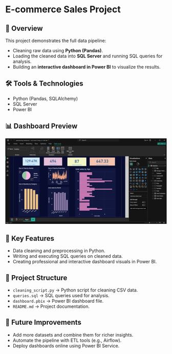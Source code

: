 # E-commerce Sales Project  

## 📌 Overview  
This project demonstrates the full data pipeline:  
- Cleaning raw data using **Python (Pandas)**.  
- Loading the cleaned data into **SQL Server** and running SQL queries for analysis.  
- Building an **interactive dashboard in Power BI** to visualize the results.  

## 🛠️ Tools & Technologies  
- Python (Pandas, SQLAlchemy)  
- SQL Server  
- Power BI  

## 📊 Dashboard Preview  
![Dashboard](dashboard.png) 
## 🚀 Key Features  
- Data cleaning and preprocessing in Python.  
- Writing and executing SQL queries on cleaned data.  
- Creating professional and interactive dashboard visuals in Power BI.  

## 📂 Project Structure  
- `cleaning_script.py` → Python script for cleaning CSV data.  
- `queries.sql` → SQL queries used for analysis.  
- `dashboard.pbix` → Power BI dashboard file.  
- `README.md` → Project documentation.  

## 🔮 Future Improvements  
- Add more datasets and combine them for richer insights.  
- Automate the pipeline with ETL tools (e.g., Airflow).  
- Deploy dashboards online using Power BI Service.  
